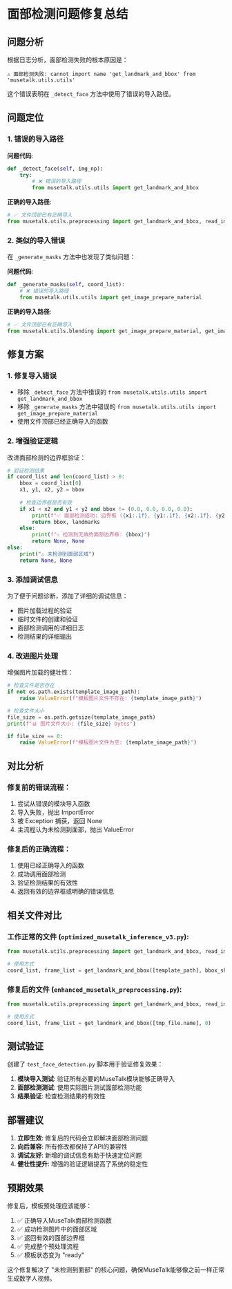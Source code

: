 # 面部检测问题修复总结

## 问题分析

根据日志分析，面部检测失败的根本原因是：

```
⚠️ 面部检测失败: cannot import name 'get_landmark_and_bbox' from 'musetalk.utils.utils'
```

这个错误表明在 `_detect_face` 方法中使用了错误的导入路径。

## 问题定位

### 1. 错误的导入路径

**问题代码**:
```python
def _detect_face(self, img_np):
    try:
        # ❌ 错误的导入路径
        from musetalk.utils.utils import get_landmark_and_bbox
```

**正确的导入路径**:
```python
# ✅ 文件顶部已有正确导入
from musetalk.utils.preprocessing import get_landmark_and_bbox, read_imgs
```

### 2. 类似的导入错误

在 `_generate_masks` 方法中也发现了类似问题：

**问题代码**:
```python
def _generate_masks(self, coord_list):
    # ❌ 错误的导入路径
    from musetalk.utils.utils import get_image_prepare_material
```

**正确的导入路径**:
```python
# ✅ 文件顶部已有正确导入
from musetalk.utils.blending import get_image_prepare_material, get_image_blending
```

## 修复方案

### 1. 修复导入错误

- 移除 `_detect_face` 方法中错误的 `from musetalk.utils.utils import get_landmark_and_bbox`
- 移除 `_generate_masks` 方法中错误的 `from musetalk.utils.utils import get_image_prepare_material`
- 使用文件顶部已经正确导入的函数

### 2. 增强验证逻辑

改进面部检测的边界框验证：

```python
# 验证检测结果
if coord_list and len(coord_list) > 0:
    bbox = coord_list[0]
    x1, y1, x2, y2 = bbox
    
    # 检查边界框是否有效
    if x1 < x2 and y1 < y2 and bbox != (0.0, 0.0, 0.0, 0.0):
        print(f"✅ 面部检测成功: 边界框 ({x1:.1f}, {y1:.1f}, {x2:.1f}, {y2:.1f})")
        return bbox, landmarks
    else:
        print(f"⚠️ 检测到无效的面部边界框: {bbox}")
        return None, None
else:
    print("⚠️ 未检测到面部区域")
    return None, None
```

### 3. 添加调试信息

为了便于问题诊断，添加了详细的调试信息：

- 图片加载过程的验证
- 临时文件的创建和验证
- 面部检测调用的详细日志
- 检测结果的详细输出

### 4. 改进图片处理

增强图片加载的健壮性：

```python
# 检查文件是否存在
if not os.path.exists(template_image_path):
    raise ValueError(f"模板图片文件不存在: {template_image_path}")

# 检查文件大小
file_size = os.path.getsize(template_image_path)
print(f"📊 图片文件大小: {file_size} bytes")

if file_size == 0:
    raise ValueError(f"模板图片文件为空: {template_image_path}")
```

## 对比分析

### 修复前的错误流程：
1. 尝试从错误的模块导入函数
2. 导入失败，抛出 ImportError
3. 被 Exception 捕获，返回 None
4. 主流程认为未检测到面部，抛出 ValueError

### 修复后的正确流程：
1. 使用已经正确导入的函数
2. 成功调用面部检测
3. 验证检测结果的有效性
4. 返回有效的边界框或明确的错误信息

## 相关文件对比

### 工作正常的文件 (`optimized_musetalk_inference_v3.py`):
```python
from musetalk.utils.preprocessing import get_landmark_and_bbox, read_imgs

# 使用方式
coord_list, frame_list = get_landmark_and_bbox([template_path], bbox_shift)
```

### 修复后的文件 (`enhanced_musetalk_preprocessing.py`):
```python
from musetalk.utils.preprocessing import get_landmark_and_bbox, read_imgs

# 使用方式
coord_list, frame_list = get_landmark_and_bbox([tmp_file.name], 0)
```

## 测试验证

创建了 `test_face_detection.py` 脚本用于验证修复效果：

1. **模块导入测试**: 验证所有必要的MuseTalk模块能够正确导入
2. **面部检测测试**: 使用实际图片测试面部检测功能
3. **结果验证**: 检查检测结果的有效性

## 部署建议

1. **立即生效**: 修复后的代码会立即解决面部检测问题
2. **向后兼容**: 所有修改都保持了API的兼容性
3. **调试友好**: 新增的调试信息有助于快速定位问题
4. **健壮性提升**: 增强的验证逻辑提高了系统的稳定性

## 预期效果

修复后，模板预处理应该能够：
1. ✅ 正确导入MuseTalk面部检测函数
2. ✅ 成功检测图片中的面部区域
3. ✅ 返回有效的面部边界框
4. ✅ 完成整个预处理流程
5. ✅ 模板状态变为 "ready"

这个修复解决了 "未检测到面部" 的核心问题，确保MuseTalk能够像之前一样正常生成数字人视频。